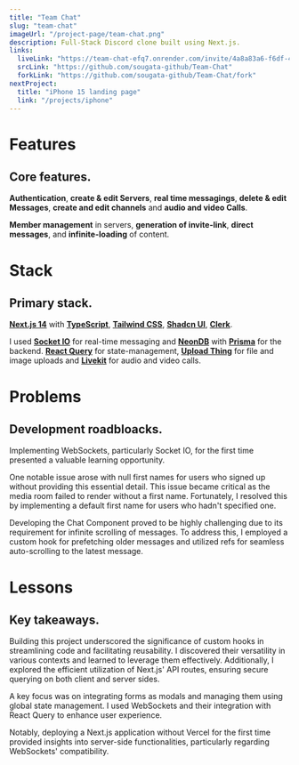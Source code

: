 ```yaml
---
title: "Team Chat"
slug: "team-chat"
imageUrl: "/project-page/team-chat.png"
description: Full-Stack Discord clone built using Next.js.
links:
  liveLink: "https://team-chat-efq7.onrender.com/invite/4a8a83a6-f6df-4644-90ee-d2c1093c0411"
  srcLink: "https://github.com/sougata-github/Team-Chat"
  forkLink: "https://github.com/sougata-github/Team-Chat/fork"
nextProject:
  title: "iPhone 15 landing page"
  link: "/projects/iphone"
---
```


# Features

## Core features.

**Authentication**, **create & edit Servers**, **real time messagings**, **delete & edit Messages**, **create and edit channels** and **audio and video Calls**.

**Member management** in servers, **generation of invite-link**, **direct messages**, and **infinite-loading** of content.

# Stack

## Primary stack.

**[Next.js 14](https://nextjs.org/)** with **[TypeScript](https://www.typescriptlang.org/)**, **[Tailwind CSS](https://tailwindcss.com/)**, **[Shadcn UI](https://ui.shadcn.com/)**, **[Clerk](https://clerk.com/)**.

I used **[Socket IO](https://socket.io/)** for real-time messaging and **[NeonDB](https://neon.tech/)** with **[Prisma](https://www.prisma.io/)** for the backend. **[React Query](https://tanstack.com/query/latest)** for state-management, **[Upload Thing](https://uploadthing.com/)** for file and image uploads and **[Livekit](https://livekit.io/)** for audio and video calls.

# Problems

## Development roadbloacks.

Implementing WebSockets, particularly Socket IO, for the first time presented a valuable learning opportunity.

One notable issue arose with null first names for users who signed up without providing this essential detail. This issue became critical as the media room failed to render without a first name. Fortunately, I resolved this by implementing a default first name for users who hadn't specified one.

Developing the Chat Component proved to be highly challenging due to its requirement for infinite scrolling of messages. To address this, I employed a custom hook for prefetching older messages and utilized refs for seamless auto-scrolling to the latest message.

# Lessons

## Key takeaways.

Building this project underscored the significance of custom hooks in streamlining code and facilitating reusability. I discovered their versatility in various contexts and learned to leverage them effectively. Additionally, I explored the efficient utilization of Next.js' API routes, ensuring secure querying on both client and server sides.

A key focus was on integrating forms as modals and managing them using global state management. I used WebSockets and their integration with React Query to enhance user experience.

Notably, deploying a Next.js application without Vercel for the first time provided insights into server-side functionalities, particularly regarding WebSockets' compatibility.

